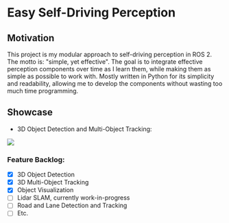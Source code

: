 # Easy Self-Driving Perception

## Motivation
This project is my modular approach to self-driving perception in ROS 2. The motto is: "simple, yet effective". The goal is to integrate effective perception components over time as I learn them, while making them as simple as possible to work with. Mostly written in Python for its simplicity and readability, allowing me to develop the components without wasting too much time programming.

## Showcase

- 3D Object Detection and Multi-Object Tracking:

![](./demo/3d_det_track.gif)


### Feature Backlog:

- [x] 3D Object Detection
- [x] 3D Multi-Object Tracking
- [x] Object Visualization
- [ ] Lidar SLAM, currently work-in-progress
- [ ] Road and Lane Detection and Tracking
- [ ] Etc.